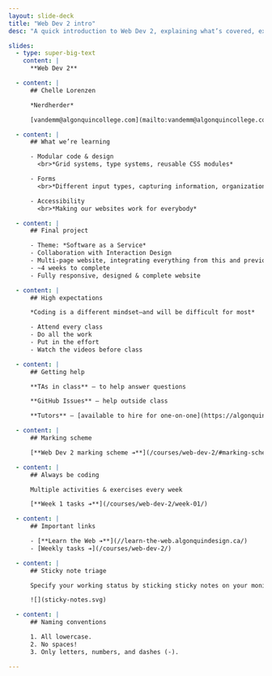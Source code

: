 ```yaml
---
layout: slide-deck
title: "Web Dev 2 intro"
desc: "A quick introduction to Web Dev 2, explaining what’s covered, expectations & marking scheme."

slides:
  - type: super-big-text
    content: |
      **Web Dev 2**

  - content: |
      ## Chelle Lorenzen

      *Nerdherder*

      [vandemm@algonquincollege.com](mailto:vandemm@algonquincollege.com)

  - content: |
      ## What we’re learning

      - Modular code & design
        <br>*Grid systems, type systems, reusable CSS modules*

      - Forms
        <br>*Different input types, capturing information, organization*

      - Accessibility
        <br>*Making our websites work for everybody*

  - content: |
      ## Final project

      - Theme: *Software as a Service*
      - Collaboration with Interaction Design
      - Multi-page website, integrating everything from this and previous terms
      - ~4 weeks to complete
      - Fully responsive, designed & complete website

  - content: |
      ## High expectations

      *Coding is a different mindset—and will be difficult for most*

      - Attend every class
      - Do all the work
      - Put in the effort
      - Watch the videos before class

  - content: |
      ## Getting help

      **TAs in class** — to help answer questions

      **GitHub Issues** — help outside class

      **Tutors** — [available to hire for one-on-one](https://algonquincollege.libguides.com/slc/peer-tutoring)

  - content: |
      ## Marking scheme

      [**Web Dev 2 marking scheme ➔**](/courses/web-dev-2/#marking-scheme)

  - content: |
      ## Always be coding

      Multiple activities & exercises every week

      [**Week 1 tasks ➔**](/courses/web-dev-2/week-01/)

  - content: |
      ## Important links

      - [**Learn the Web ➔**](//learn-the-web.algonquindesign.ca/)
      - [Weekly tasks ➔](/courses/web-dev-2/)

  - content: |
      ## Sticky note triage

      Specify your working status by sticking sticky notes on your monitor

      ![](sticky-notes.svg)

  - content: |
      ## Naming conventions

      1. All lowercase.
      2. No spaces!
      3. Only letters, numbers, and dashes (-).

---
```

